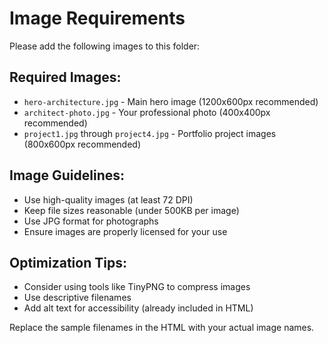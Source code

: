 # Image Requirements

Please add the following images to this folder:

## Required Images:
- `hero-architecture.jpg` - Main hero image (1200x600px recommended)
- `architect-photo.jpg` - Your professional photo (400x400px recommended)
- `project1.jpg` through `project4.jpg` - Portfolio project images (800x600px recommended)

## Image Guidelines:
- Use high-quality images (at least 72 DPI)
- Keep file sizes reasonable (under 500KB per image)
- Use JPG format for photographs
- Ensure images are properly licensed for your use

## Optimization Tips:
- Consider using tools like TinyPNG to compress images
- Use descriptive filenames
- Add alt text for accessibility (already included in HTML)

Replace the sample filenames in the HTML with your actual image names.
